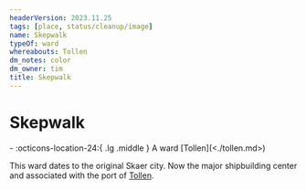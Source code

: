 ```yaml
---
headerVersion: 2023.11.25
tags: [place, status/cleanup/image]
name: Skepwalk
typeOf: ward
whereabouts: Tollen
dm_notes: color
dm_owner: tim
title: Skepwalk
---
```

# Skepwalk
<div class="grid cards ext-narrow-margin ext-one-column" markdown>
-    :octicons-location-24:{ .lg .middle } A ward [Tollen](<./tollen.md>)  
</div>


This ward dates to the original Skaer city. Now the major shipbuilding center and associated with the port of [Tollen](<./tollen.md>). 